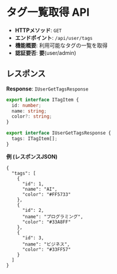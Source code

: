 # タグ一覧取得 API

- **HTTPメソッド**: `GET`
- **エンドポイント**: `/api/user/tags`
- **機能概要**: 利用可能なタグの一覧を取得
- **認証要否**: **要**(user/admin)

## レスポンス

**Response**: `IUserGetTagsResponse`
```ts
export interface ITagItem {
  id: number;
  name: string;
  color?: string;
}

export interface IUserGetTagsResponse {
  tags: ITagItem[];
}
```

**例 (レスポンスJSON)**
```jsonc
{
  "tags": [
    {
      "id": 1,
      "name": "AI",
      "color": "#FF5733"
    },
    {
      "id": 2,
      "name": "プログラミング",
      "color": "#33A8FF"
    },
    {
      "id": 3,
      "name": "ビジネス",
      "color": "#33FF57"
    }
  ]
}
```